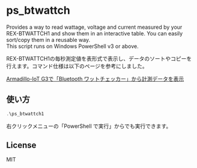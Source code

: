 # ps_btwattch

Provides a way to read wattage, voltage and current measured by your REX-BTWATTCH1 and show them in an interactive table. You can easily sort/copy them in a reusable way.  
This script runs on Windows PowerShell v3 or above.

REX-BTWATTCH1の毎秒測定値を表形式で表示し、データのソートやコピーを行えます。コマンド仕様は以下のページを参考にしました。

[Armadillo-IoT G3で「Bluetooth ワットチェッカー」から計測データを表示](https://armadillo.atmark-techno.com/howto/armadillo_rex-btwattch1)

## 使い方

```ps1
.\ps_btwattch1
```

右クリックメニューの「PowerShell で実行」からでも実行できます。

## License

MIT
